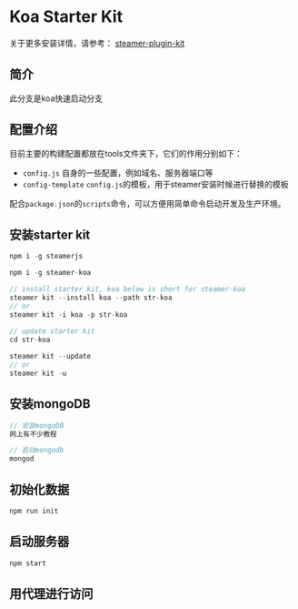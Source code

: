 # Koa Starter Kit

关于更多安装详情，请参考：
[steamer-plugin-kit](https://github.com/SteamerTeam/steamer-plugin-kit)

## 简介
此分支是koa快速启动分支

## 配置介绍
目前主要的构建配置都放在tools文件夹下，它们的作用分别如下：
* `config.js`           自身的一些配置，例如域名、服务器端口等
* `config-template`     `config.js`的模板，用于steamer安装时候进行替换的模板

配合`package.json`的`scripts`命令，可以方便用简单命令启动开发及生产环境。

## 安装starter kit

```javascript
npm i -g steamerjs

npm i -g steamer-koa

// install starter kit, koa below is short for steamer-koa
steamer kit --install koa --path str-koa 
// or
steamer kit -i koa -p str-koa

// update starter kit
cd str-koa
 
steamer kit --update
// or 
steamer kit -u

```

## 安装mongoDB
```javascript
// 安装mongoDB
网上有不少教程

// 启动mongodb
mongod
```

## 初始化数据
```javascript
npm run init
```

## 启动服务器
```javascript
npm start
```

## 用代理进行访问